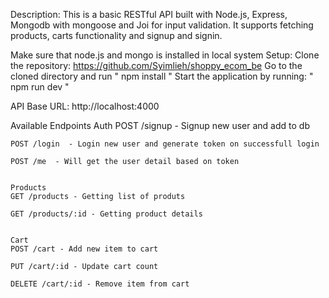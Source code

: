 Description: This is a basic RESTful API built with Node.js, Express, Mongodb with mongoose and Joi for input validation. It supports fetching products, carts functionality and signup and signin.

Make sure that node.js and mongo is installed in local system
Setup:
    Clone the repository:  https://github.com/Syimlieh/shoppy_ecom_be
    Go to the cloned directory and run " npm install "
    Start the application by running: " npm run dev "


API Base URL: http://localhost:4000


Available Endpoints
    Auth
    POST /signup - Signup new user and add to db

    POST /login  - Login new user and generate token on successfull login

    POST /me  - Will get the user detail based on token


    Products
    GET /products - Getting list of produts

    GET /products/:id - Getting product details


    Cart
    POST /cart - Add new item to cart

    PUT /cart/:id - Update cart count

    DELETE /cart/:id - Remove item from cart
    